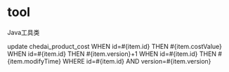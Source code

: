 # tool
Java工具类

<update id="batchUpdate" parameterType="java.util.List">
    update chedai_product_cost
      <trim prefix="set" suffixOverrides=",">
        <trim prefix="cost_value =case" suffix="end,">
          <foreach collection="list" item="item" index="index">
            <if test="item.costValue!=null">
              WHEN id=#{item.id} THEN #{item.costValue}
            </if>
          </foreach>
        </trim>
        <trim prefix="version =case" suffix="end,">
          <foreach collection="list" item="item" index="index">
            <if test="item.version!=null">
              WHEN id=#{item.id} THEN #{item.version}+1
            </if>
          </foreach>
        </trim>
        <trim prefix="modify_time =case" suffix="end,">
          <foreach collection="list" item="item" index="index">
            <if test="item.modifyTime!=null">
              WHEN id=#{item.id} THEN #{item.modifyTime}
            </if>
          </foreach>
        </trim>
      </trim>
      WHERE
      <foreach collection="list" separator="or" item="item" index="index">
        id=#{item.id} AND version=#{item.version}
      </foreach>
  </update>